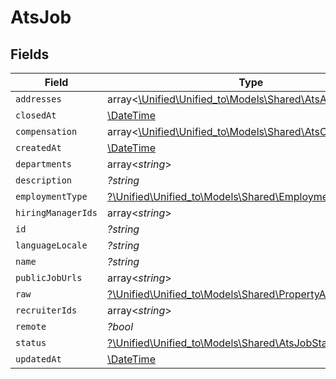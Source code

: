 # AtsJob


## Fields

| Field                                                                                              | Type                                                                                               | Required                                                                                           | Description                                                                                        |
| -------------------------------------------------------------------------------------------------- | -------------------------------------------------------------------------------------------------- | -------------------------------------------------------------------------------------------------- | -------------------------------------------------------------------------------------------------- |
| `addresses`                                                                                        | array<[\Unified\Unified_to\Models\Shared\AtsAddress](../../models/shared/AtsAddress.md)>           | :heavy_minus_sign:                                                                                 | N/A                                                                                                |
| `closedAt`                                                                                         | [\DateTime](https://www.php.net/manual/en/class.datetime.php)                                      | :heavy_minus_sign:                                                                                 | N/A                                                                                                |
| `compensation`                                                                                     | array<[\Unified\Unified_to\Models\Shared\AtsCompensation](../../models/shared/AtsCompensation.md)> | :heavy_minus_sign:                                                                                 | N/A                                                                                                |
| `createdAt`                                                                                        | [\DateTime](https://www.php.net/manual/en/class.datetime.php)                                      | :heavy_minus_sign:                                                                                 | N/A                                                                                                |
| `departments`                                                                                      | array<*string*>                                                                                    | :heavy_minus_sign:                                                                                 | N/A                                                                                                |
| `description`                                                                                      | *?string*                                                                                          | :heavy_minus_sign:                                                                                 | N/A                                                                                                |
| `employmentType`                                                                                   | [?\Unified\Unified_to\Models\Shared\EmploymentType](../../models/shared/EmploymentType.md)         | :heavy_minus_sign:                                                                                 | N/A                                                                                                |
| `hiringManagerIds`                                                                                 | array<*string*>                                                                                    | :heavy_minus_sign:                                                                                 | N/A                                                                                                |
| `id`                                                                                               | *?string*                                                                                          | :heavy_minus_sign:                                                                                 | N/A                                                                                                |
| `languageLocale`                                                                                   | *?string*                                                                                          | :heavy_minus_sign:                                                                                 | N/A                                                                                                |
| `name`                                                                                             | *?string*                                                                                          | :heavy_minus_sign:                                                                                 | N/A                                                                                                |
| `publicJobUrls`                                                                                    | array<*string*>                                                                                    | :heavy_minus_sign:                                                                                 | N/A                                                                                                |
| `raw`                                                                                              | [?\Unified\Unified_to\Models\Shared\PropertyAtsJobRaw](../../models/shared/PropertyAtsJobRaw.md)   | :heavy_minus_sign:                                                                                 | N/A                                                                                                |
| `recruiterIds`                                                                                     | array<*string*>                                                                                    | :heavy_minus_sign:                                                                                 | N/A                                                                                                |
| `remote`                                                                                           | *?bool*                                                                                            | :heavy_minus_sign:                                                                                 | N/A                                                                                                |
| `status`                                                                                           | [?\Unified\Unified_to\Models\Shared\AtsJobStatus](../../models/shared/AtsJobStatus.md)             | :heavy_minus_sign:                                                                                 | N/A                                                                                                |
| `updatedAt`                                                                                        | [\DateTime](https://www.php.net/manual/en/class.datetime.php)                                      | :heavy_minus_sign:                                                                                 | N/A                                                                                                |